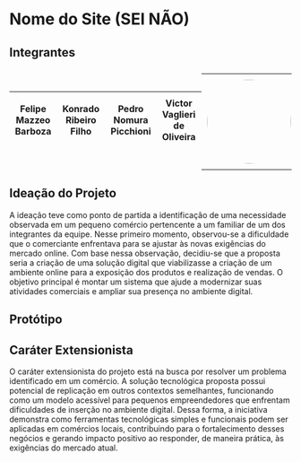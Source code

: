 # Nome do Site (SEI NÃO)

## Integrantes

<table style="width: 100%; display:flex; border-collapse: collapse; text-align: center; align-items: center;">
  <thead>
    <tr>
      <th style="padding: 10px; text-align: center;">Felipe Mazzeo Barboza</th>
      <th style="padding: 10px; text-align: center;">Konrado Ribeiro Filho</th>
      <th style="padding: 10px; text-align: center;">Pedro Nomura Picchioni</th>
      <th style="padding: 10px; text-align: center;">Victor Vaglieri de Oliveira</th>
    </tr>
  </thead>
  <tbody>
    <tr>
      <td style="padding: 10px; text-align: center; vertical-align: middle;">
        <a href="https://github.com/ManoTilts/ManoTilts" target="_blank">
          <img src="https://avatars.githubusercontent.com/u/99353851?v=4" style="width: 150px; height: 150px; display: block; margin: 0 auto; border-radius: 50%;" />
        </a>
      </td>
      <td style="padding: 10px; text-align: center; vertical-align: middle;">
        <a href="" target="_blank">
          <img src="" style="width: 150px; height: 150px; display: block; margin: 0 auto; border-radius: 50%;" />
        </a>
      </td>
      <td style="padding: 10px; text-align: center; vertical-align: middle;">
        <a href="https://github.com/PedroNomura" target="_blank">
          <img src="https://avatars.githubusercontent.com/u/110983994?v=4" style="width: 150px; height: 150px; display: block; margin: 0 auto; border-radius: 50%;" />
        </a>
      </td>
      <td style="padding: 10px; text-align: center; vertical-align: middle;">
        <a href="https://github.com/Victor-Vaglieri" target="_blank">
          <img src="https://avatars.githubusercontent.com/u/127432508?v=4" style="width: 150px; height: 150px; display: block; margin: 0 auto; border-radius: 50%;" />
        </a>
      </td>
    </tr>
  </tbody>
  <tfoot>
    <tr>
      <th style="padding: 10px; text-align: center;">10402808</th>
      <th style="padding: 10px; text-align: center;">10435499</th>
      <th style="padding: 10px; text-align: center;">10401616</th>
      <th style="padding: 10px; text-align: center;">10400787</th>
    </tr>
  </tfoot>
</table>


<!--
+ [Felipe Mazzeo Barboza](https://github.com/ManoTilts/ManoTilts) - 10402808
+ [Konrado Ribeiro Filho]() - 10435499
+ [Pedro Nomura Picchioni](https://github.com/PedroNomura) - 10401616
+ [Victor Vaglieri de Oliveira](https://github.com/Victor-Vaglieri) - 10400787
-->

## Ideação do Projeto

A ideação teve como ponto de partida a identificação de uma necessidade observada em um pequeno comércio pertencente a um familiar de um dos integrantes da equipe. Nesse primeiro momento, observou-se a dificuldade que o comerciante enfrentava para se ajustar às novas exigências do mercado online. Com base nessa observação, decidiu-se que a proposta seria a criação de uma solução digital que viabilizasse a criação de um ambiente online para a exposição dos produtos e realização de vendas. O objetivo principal é montar um sistema que ajude a modernizar suas atividades comerciais e ampliar sua presença no ambiente digital.



## Protótipo

<!-- caso tenha varias imagens seria bom colocar o que cada uma delas representas, o que o usuario esta fazendo e etc...-->
<!-- do David https://github.com/david-pessoa/web-mobile/blob/main/README.md--> 

## Caráter Extensionista

O caráter extensionista do projeto está na busca por resolver um problema identificado em um comércio. A solução tecnológica proposta possui potencial de replicação em outros contextos semelhantes, funcionando como um modelo acessível para pequenos empreendedores que enfrentam dificuldades de inserção no ambiente digital. Dessa forma, a iniciativa demonstra como ferramentas tecnológicas simples e funcionais podem ser aplicadas em comércios locais, contribuindo para o fortalecimento desses negócios e gerando impacto positivo ao responder, de maneira prática, às exigências do mercado atual.
